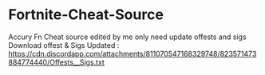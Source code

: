 # Fortnite-Cheat-Source

Accury Fn Cheat source edited by me only need update offests and sigs 
Download offest & Sigs Updated : https://cdn.discordapp.com/attachments/811070547168329748/823571473884774440/Offests__Sigs.txt
